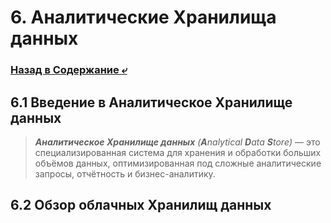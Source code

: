 # 6. Аналитические Хранилища данных

### [Назад в Содержание ⤶](/README.md)

## 6.1 Введение в Аналитическое Хранилище данных

> _**Аналитическое Хранилище данных** (**A**nalytical **D**ata **S**tore)_ — это специализированная система для хранения 
> и обработки больших объёмов данных, оптимизированная под сложные аналитические запросы, отчётность и бизнес-аналитику.

## 6.2 Обзор облачных Хранилищ данных

